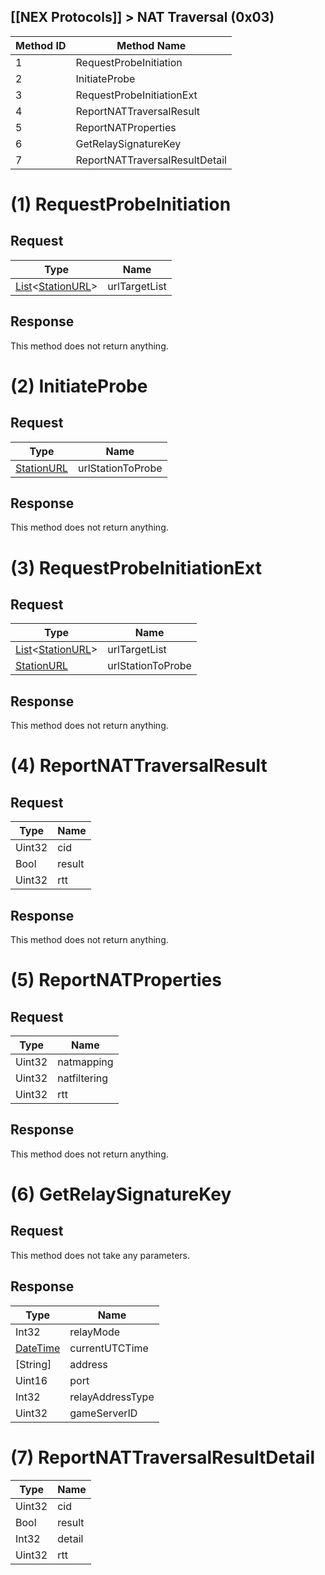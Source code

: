 [[NEX Protocols]] > NAT Traversal (0x03)
---

| Method ID | Method Name |
| --- | --- |
| 1 | RequestProbeInitiation |
| 2 | InitiateProbe |
| 3 | RequestProbeInitiationExt |
| 4 | ReportNATTraversalResult |
| 5 | ReportNATProperties |
| 6 | GetRelaySignatureKey |
| 7 | ReportNATTraversalResultDetail |

# (1) RequestProbeInitiation
## Request
| Type | Name |
| --- | --- |
| [List]&lt;[StationURL]&gt; | urlTargetList |

## Response
This method does not return anything.

# (2) InitiateProbe
## Request
| Type | Name |
| --- | --- |
| [StationURL] | urlStationToProbe |

## Response
This method does not return anything.

# (3) RequestProbeInitiationExt
## Request
| Type | Name |
| --- | --- |
| [List]&lt;[StationURL]&gt; | urlTargetList  |
| [StationURL] | urlStationToProbe |

## Response
This method does not return anything.

# (4) ReportNATTraversalResult
## Request
| Type | Name |
| --- | --- |
| Uint32 | cid |
| Bool | result |
| Uint32 | rtt |

## Response
This method does not return anything.

# (5) ReportNATProperties
## Request
| Type | Name |
| --- | --- |
| Uint32 | natmapping |
| Uint32 | natfiltering |
| Uint32 | rtt |

## Response
This method does not return anything.

# (6) GetRelaySignatureKey
## Request
This method does not take any parameters.

## Response
| Type | Name |
| --- | --- |
| Int32 | relayMode |
| [DateTime] | currentUTCTime |
| [String] | address |
| Uint16 | port |
| Int32 | relayAddressType |
| Uint32 | gameServerID |

# (7) ReportNATTraversalResultDetail
| Type | Name |
| --- | --- |
| Uint32 | cid |
| Bool | result |
| Int32 | detail |
| Uint32 | rtt |

[List]: NEX-Common-Types#list
[StationURL]: NEX-Common-Types#station-url
[DateTime]: NEX-Common-Types#date-time